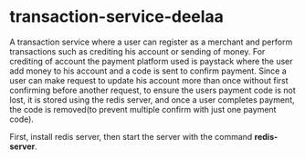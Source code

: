 # transaction-service-deelaa
A transaction service where a user can register as a merchant and perform transactions such as crediting his account or sending of money.
For crediting of account the payment platform used is paystack where the user add money to his account and a code is sent to confirm payment.
Since a user can make request to update his account more than once without first confirming before another request, to ensure the users payment code is not lost, it is stored using the redis server, and once a user completes payment, the code is removed(to prevent multiple confirm with just one payment code).

First, install redis server, then start the server with the command 
**redis-server**.
